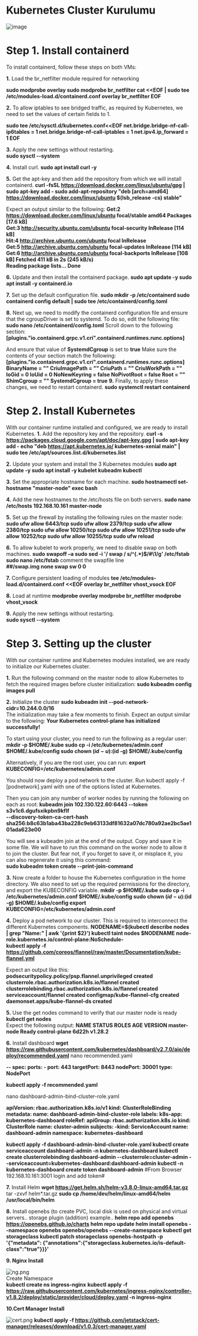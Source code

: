 # Kubernetes Cluster Kurulumu
![image](https://github.com/fuat-tirtar/kubernetes-install/assets/58062840/33fa7d13-1dd2-4dd3-9a50-c5501ebae050)

# **Step 1. Install containerd**
To install containerd, follow these steps on both VMs:

**1.** Load the br_netfilter module required for networking

**sudo modprobe overlay
sudo modprobe br_netfilter
cat <<EOF | sudo tee /etc/modules-load.d/containerd.conf
overlay
br_netfilter
EOF**

**2.** To allow iptables to see bridged traffic, as required by Kubernetes, we need to set the values of certain fields to 1.

**sudo tee /etc/sysctl.d/kubernetes.conf<<EOF
net.bridge.bridge-nf-call-ip6tables = 1
net.bridge.bridge-nf-call-iptables = 1
net.ipv4.ip_forward = 1
EOF**

**3.** Apply the new settings without restarting.                                            
**sudo sysctl --system**     
                                             
**4.** Install curl.
**sudo apt install curl -y**
                                              
**5.** Get the apt-key and then add the repository from which we will install containerd.
**curl -fsSL https://download.docker.com/linux/ubuntu/gpg | sudo apt-key add -
sudo add-apt-repository "deb [arch=amd64] https://download.docker.com/linux/ubuntu $(lsb_release -cs) stable"**  
                                              
Expect an output similar to the following:
**Get:2 https://download.docker.com/linux/ubuntu focal/stable amd64 Packages [17.6 kB]                                   
Get:3 http://security.ubuntu.com/ubuntu focal-security InRelease [114 kB]                                     
Hit:4 http://archive.ubuntu.com/ubuntu focal InRelease                      
Get:5 http://archive.ubuntu.com/ubuntu focal-updates InRelease [114 kB]
Get:6 http://archive.ubuntu.com/ubuntu focal-backports InRelease [108 kB]
Fetched 411 kB in 2s (245 kB/s)    
Reading package lists... Done**
                                              
**6.** Update and then install the containerd package.
**sudo apt update -y 
sudo apt install -y containerd.io**

**7.** Set up the default configuration file.
**sudo mkdir -p /etc/containerd
sudo containerd config default | sudo tee /etc/containerd/config.toml**
                                              
**8.** Next up, we need to modify the containerd configuration file and ensure that the cgroupDriver is set to systemd. To do so, edit the following file:  
**sudo nano /etc/containerd/config.toml**
Scroll down to the following section:
**[plugins."io.containerd.grpc.v1.cri".containerd.runtimes.runc.options]**
                                              
And ensure that value of **SystemdCgroup** is set to **true** Make sure the contents of your section match the following:
**[plugins."io.containerd.grpc.v1.cri".containerd.runtimes.runc.options]
BinaryName = ""
CriuImagePath = ""
CriuPath = ""
CriuWorkPath = ""
IoGid = 0
IoUid = 0
NoNewKeyring = false
NoPivotRoot = false
Root = ""
ShimCgroup = ""
SystemdCgroup = true**
**9.** Finally, to apply these changes, we need to restart containerd.
**sudo systemctl restart containerd**

#  Step 2. Install Kubernetes       
With our container runtime installed and configured, we are ready to install Kubernetes.
**1.** Add the repository key and the repository.
**curl -s https://packages.cloud.google.com/apt/doc/apt-key.gpg | sudo apt-key add -
echo "deb https://apt.kubernetes.io/ kubernetes-xenial main" | sudo tee /etc/apt/sources.list.d/kubernetes.list**
                                              
**2.** Update your system and install the 3 Kubernetes modules
**sudo apt update -y
sudo apt install -y kubelet kubeadm kubectl**
                                              
**3.** Set the appropriate hostname for each machine.
**sudo hostnamectl set-hostname "master-node"
exec bash**
                                              
**4.** Add the new hostnames to the /etc/hosts file on both servers.
**sudo nano /etc/hosts
192.168.10.161 master-node**   

**5.** Set up the firewall by installing the following rules on the master node:
**sudo ufw allow 6443/tcp
sudo ufw allow 2379/tcp
sudo ufw allow 2380/tcp
sudo ufw allow 10250/tcp
sudo ufw allow 10251/tcp
sudo ufw allow 10252/tcp
sudo ufw allow 10255/tcp
sudo ufw reload**

**6.** To allow kubelet to work properly, we need to disable swap on both machines.
**sudo swapoff –a
sudo sed -i '/ swap / s/^\(.*\)$/#\1/g' /etc/fstab
sudo nano /etc/fstab**
comment the swapfile line                               
**##/swap.img     none    swap    sw      0       0**

**7.** Configure persistent loading of modules 
	**tee /etc/modules-load.d/containerd.conf <<EOF
	overlay
	br_netfilter
	vhost_vsock
	EOF**
    
**8.** Load at runtime
	**modprobe overlay
	modprobe br_netfilter
	modprobe vhost_vsock**
  
**9.** Apply the new settings without restarting.   
 **sudo sysctl --system** 
                                                 
# Step 3. Setting up the cluster                                               
With our container runtime and Kubernetes modules installed, we are ready to initialize our Kubernetes cluster.
                                                 
**1.** Run the following command on the master node to allow Kubernetes to fetch the required images before cluster initialization: 
**sudo kubeadm config images pull**
                                                 
**2.** Initialize the cluster 
**sudo kubeadm init --pod-network-cidr=10.244.0.0/16**                                         
The initialization may take a few moments to finish. Expect an output similar to the following: **Your Kubernetes control-plane has initialized successfully!**
                                                 
To start using your cluster, you need to run the following as a regular user:
**mkdir -p $HOME/.kube
sudo cp -i /etc/kubernetes/admin.conf $HOME/.kube/config
sudo chown $(id -u):$(id -g) $HOME/.kube/config**

Alternatively, if you are the root user, you can run:
**export KUBECONFIG=/etc/kubernetes/admin.conf**
                                                 
You should now deploy a pod network to the cluster. Run kubectl apply -f [podnetwork].yaml with one of the options listed at Kubernetes.

Then you can join any number of worker nodes by running the following on each as root: 
**kubeadm join 102.130.122.60:6443 --token s3v1c6.dgufsxikpbn9kflf \
        --discovery-token-ca-cert-hash sha256:b8c63b1aba43ba228c9eb63133df81632a07dc780a92ae2bc5ae101ada623e00**
                                                 
 You will see a kubeadm join at the end of the output. Copy and save it in some file. We will have to run this command on the worker node to allow it to join the cluster. But fear not, if you forget to save it, or misplace it, you can also regenerate it using this command:  
**sudo kubeadm token create --print-join-command**

**3.**  Now create a folder to house the Kubernetes configuration in the home directory. We also need to set up the required permissions for the directory, and export the KUBECONFIG variable.
**mkdir -p $HOME/.kube
sudo cp -i /etc/kubernetes/admin.conf $HOME/.kube/config
sudo chown $(id -u):$(id -g) $HOME/.kube/config
export KUBECONFIG=/etc/kubernetes/admin.conf**

**4.** Deploy a pod network to our cluster. This is required to interconnect the different Kubernetes components.
**NODENAME=$(kubectl describe nodes | grep "Name:" | awk '{print $2}')
kubectl taint nodes $NODENAME node-role.kubernetes.io/control-plane:NoSchedule-                                               
kubectl apply -f https://github.com/coreos/flannel/raw/master/Documentation/kube-flannel.yml**
                                                 
Expect an output like this: 
**podsecuritypolicy.policy/psp.flannel.unprivileged created
clusterrole.rbac.authorization.k8s.io/flannel created
clusterrolebinding.rbac.authorization.k8s.io/flannel created
serviceaccount/flannel created
configmap/kube-flannel-cfg created
daemonset.apps/kube-flannel-ds created**
                                                 
**5.** Use the get nodes command to verify that our master node is ready
**kubectl get nodes**   
Expect the following output:
**NAME          STATUS   ROLES           AGE     VERSION
master-node   Ready    control-plane    6d22h   v1.28.2** 
                                                 
**6.** Install dashboard
**wget https://raw.githubusercontent.com/kubernetes/dashboard/v2.7.0/aio/deploy/recommended.yaml**
nano recommended.yaml

**--
spec:
  ports:
    - port: 443
      targetPort: 8443
      nodePort: 30001
  type: NodePort**
 
**kubectl apply -f recommended.yaml**

nano dashboard-admin-bind-cluster-role.yaml 
                                                 
**apiVersion: rbac.authorization.k8s.io/v1
kind: ClusterRoleBinding
metadata:
  name: dashboard-admin-bind-cluster-role
  labels:
    k8s-app: kubernetes-dashboard
roleRef:
  apiGroup: rbac.authorization.k8s.io
  kind: ClusterRole
  name: cluster-admin
subjects:
-kind: ServiceAccount
  name: dashboard-admin
  namespace: kubernetes-dashboard**     

**kubectl apply -f dashboard-admin-bind-cluster-role.yaml
kubectl create serviceaccount dashboard-admin -n kubernetes-dashboard
kubectl create clusterrolebinding dashboard-admin --clusterrole=cluster-admin --serviceaccount=kubernetes-dashboard:dashboard-admin
kubectl -n kubernetes-dashboard create token dashboard-admin**
#From Browser 192.168.10.161:3001 login and add token#
                                                 
**7.** Install Helm 
**wget https://get.helm.sh/helm-v3.8.0-linux-amd64.tar.gz**
tar -zxvf helm*.tar.gz
**sudo cp /home/dev/helm/linux-amd64/helm /usr/local/bin/helm** 
                                                 
**8.** Install openebs (to create PVC, local disk is used on physical and virtual servers.. storage plugin (addition) example..
**helm repo add openebs https://openebs.github.io/charts 
	helm repo update
	helm install openebs --namespace openebs openebs/openebs --create-namespace
	kubectl get storageclass
	kubectl patch storageclass openebs-hostpath -p '{"metadata": {"annotations":{"storageclass.kubernetes.io/is-default-class":"true"}}}'**                                     
                                                 
**9. Nginx Install**
                                                 
 ![ng.png](/kubernetes/ng.png)  
Create Namespace                                                 
**kubectl create ns ingress-nginx** 
**kubectl apply -f https://raw.githubusercontent.com/kubernetes/ingress-nginx/controller-v1.8.2/deploy/static/provider/cloud/deploy.yaml -n ingress-nginx**
                                                
**10.Cert Manager Install**
                                                 
![cert.png](/kubernetes/cert.png)
**kubectl apply -f https://github.com/jetstack/cert-manager/releases/download/v1.0.3/cert-manager.yaml**                                                 
                                                 
  
                                                 
                                                
                                                 
                                                 
                                                 
                                                 
                                                 
                                                 
                                                 
                                                 
                                              


